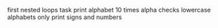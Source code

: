 first nested loops task
print alphabet
10 times alpha
checks lowercase
alphabets only
print signs and numbers
